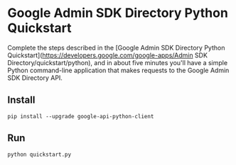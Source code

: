 # Google Admin SDK Directory Python Quickstart

Complete the steps described in the [Google Admin SDK Directory Python
Quickstart](https://developers.google.com/google-apps/Admin SDK
Directory/quickstart/python), and in about five minutes you'll have a simple
Python command-line application that makes requests to the Google Admin SDK
Directory API.

## Install

```
pip install --upgrade google-api-python-client
```

## Run

```
python quickstart.py
```
